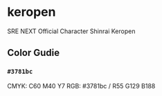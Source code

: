 # keropen
SRE NEXT Official Character Shinrai Keropen

## Color Gudie

### `#3781bc`
CMYK: C60 M40 Y7
RGB: #3781bc / R55 G129 B188

